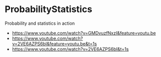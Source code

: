 # ProbabilityStatistics
Probability and statistics in action
- https://www.youtube.com/watch?v=GMDvuzfNxzI&feature=youtu.be
- https://www.youtube.com/watch?v=2VE6AZPS6bI&feature=youtu.be&t=1s
- https://www.youtube.com/watch?v=2VE6AZPS6bI&t=1s
